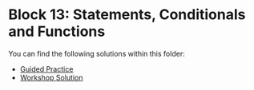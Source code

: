 # Block 13: Statements, Conditionals and Functions

You can find the following solutions within this folder:

* [Guided Practice](./guided_practice/)
* [Workshop Solution](./workshop/)
